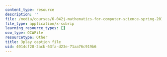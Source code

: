 ```yaml
---
content_type: resource
description: ''
file: /media/courses/6-042j-mathematics-for-computer-science-spring-2015/4014cf282acb63fad23e71aa76c919b6_QKO_2WQkZ0k.srt
file_type: application/x-subrip
learning_resource_types: []
ocw_type: OCWFile
resourcetype: Other
title: 3play caption file
uid: 4014cf28-2acb-63fa-d23e-71aa76c919b6
---
```

